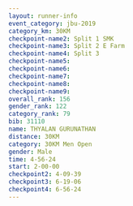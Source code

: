 ```yaml
---
layout: runner-info 
event_category: jbu-2019 
category_km: 30KM 
checkpoint-name2: Split 1 SMK 
checkpoint-name3: Split 2 E Farm 
checkpoint-name4: Split 3 
checkpoint-name5: 
checkpoint-name6: 
checkpoint-name7: 
checkpoint-name8: 
checkpoint-name9: 
overall_rank: 156
gender_rank: 122
category_rank: 79
bib: 31110
name: THYALAN GURUNATHAN
distance: 30KM
category: 30KM Men Open
gender: Male
time: 4-56-24
start: 2-00-00
checkpoint2: 4-09-39
checkpoint3: 6-19-06
checkpoint4: 6-56-24
---
```

